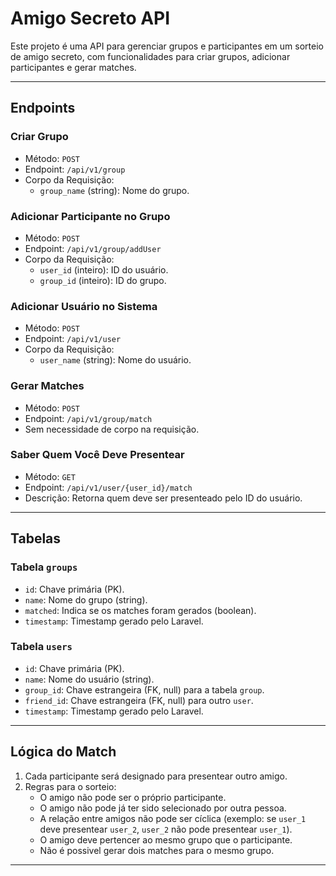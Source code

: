 # Amigo Secreto API

Este projeto é uma API para gerenciar grupos e participantes em um sorteio de amigo secreto, com funcionalidades para criar grupos, adicionar participantes e gerar matches.

---

## **Endpoints**

### **Criar Grupo**
- Método: `POST`
- Endpoint: `/api/v1/group`
- Corpo da Requisição:
    - `group_name` (string): Nome do grupo.

### **Adicionar Participante no Grupo**
- Método: `POST`
- Endpoint: `/api/v1/group/addUser`
- Corpo da Requisição:
    - `user_id` (inteiro): ID do usuário.
    - `group_id` (inteiro): ID do grupo.

### **Adicionar Usuário no Sistema**
- Método: `POST`
- Endpoint: `/api/v1/user`
- Corpo da Requisição:
    - `user_name` (string): Nome do usuário.

### **Gerar Matches**
- Método: `POST`
- Endpoint: `/api/v1/group/match`
- Sem necessidade de corpo na requisição.

### **Saber Quem Você Deve Presentear**
- Método: `GET`
- Endpoint: `/api/v1/user/{user_id}/match`
- Descrição: Retorna quem deve ser presenteado pelo ID do usuário.

---

## **Tabelas**

### Tabela `groups`
- `id`: Chave primária (PK).
- `name`: Nome do grupo (string).
- `matched`: Indica se os matches foram gerados (boolean).
- `timestamp`: Timestamp gerado pelo Laravel.

### Tabela `users`
- `id`: Chave primária (PK).
- `name`: Nome do usuário (string).
- `group_id`: Chave estrangeira (FK, null) para a tabela `group`.
- `friend_id`: Chave estrangeira (FK, null) para outro `user`.
- `timestamp`: Timestamp gerado pelo Laravel.

---

## **Lógica do Match**

1. Cada participante será designado para presentear outro amigo.
2. Regras para o sorteio:
    - O amigo não pode ser o próprio participante.
    - O amigo não pode já ter sido selecionado por outra pessoa.
    - A relação entre amigos não pode ser cíclica (exemplo: se `user_1` deve presentear `user_2`, `user_2` não pode presentear `user_1`).
    - O amigo deve pertencer ao mesmo grupo que o participante.
    - Não é possivel gerar dois matches para o mesmo grupo.

---
